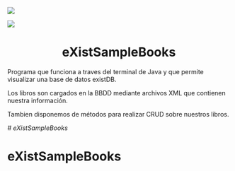 <p align="left">
   <img src="https://img.shields.io/badge/STATUS-EN%20DESAROLLO-green">
   </p>
   <p align="left">
   <img src="https://img.shields.io/badge/Maven-5.4.4-blueviolet">
   </p>
   
<h1 align="center"> eXistSampleBooks </h1>




Programa que funciona a traves del terminal de Java y que permite visualizar una base de datos existDB.

Los libros son cargados en la BBDD mediante archivos XML que contienen nuestra información.

Tambien disponemos de métodos para realizar CRUD sobre nuestros libros.

<em> # eXistSampleBooks </em>

# eXistSampleBooks

